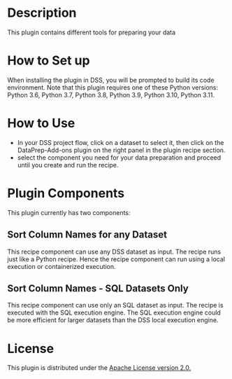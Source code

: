 # Description 
This plugin contains different tools for preparing your data

# How to Set up
When installing the plugin in DSS, you will be prompted to build its code environment. Note that this plugin requires one of these Python versions:  Python 3.6, Python 3.7, Python 3.8, Python 3.9, Python 3.10, Python 3.11.

# How to Use
- In your DSS project flow, click on a dataset to select it, then click on the DataPrep-Add-ons plugin on the right panel in the plugin recipe section.
- select the component you need for your data preparation and proceed until you create and run the recipe.

# Plugin Components
This plugin currently has two components:
## Sort Column Names for any Dataset
This recipe component can use any DSS dataset as input. The recipe runs just like a Python recipe. Hence the recipe component can run using a local execution or containerized execution. 
## Sort Column Names - SQL Datasets Only
This recipe component can use only an SQL dataset as input. The recipe is executed with the SQL execution engine. The SQL execution engine could be more efficient for larger datasets than the DSS local execution engine. 

# License
This plugin is distributed under the [Apache License version 2.0.](https://github.com/nfonsang/tableau-api/blob/main/LICENSE)
	
